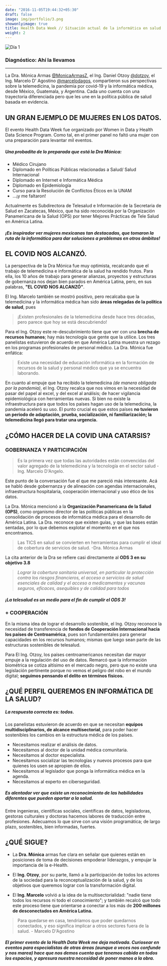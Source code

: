 ```yaml
---
date: "2016-11-05T19:44:32+05:30"
draft: false
image: img/portfolio/3.png
showonlyimage: true
title: Health Data Week // Situación actual de la informática en salud en LATAM
weight: 2
---
```


![Día 1 ](/portfolio/work3_files/salud.png)


### Diagnóstico: Ahí la llevamos
------------------------------------------

La Dra. Mónica Armas [@MonicaArmasZ](https://twitter.com/monicaarmasz), el Ing. Daniel Otzoy [@dotzoy](https://twitter.com/dotzoy), el Ing. Marcelo D' Agostino [@marcelodagos](https://twitter.com/Marcelodagos), compartieron sus perspectivas sobre la telemedicina, la pandemia por covid-19 y la informática médica, desde México, Guatemala, y Argentina. Cada uno cuenta con una trayectoria diferenciada pero que les une en la política pública de salud basada en evidencia. 


## UN GRAN EJEMPLO DE MUJERES EN LOS DATOS.
El evento Health Data Week fue organizado por  Women in Data y Health Data Science Program. Como tal, en el primer panel no faltó una mujer con una preparación para levantar mil eventos.

##### Una probadita de lo preparada que está la Dra Mónica:
- Médico Cirujano
- Diplomado en Políticas Públicas relacionadas a Salud/ Salud Internacional
- Diplomado en Internet e Informática Médica
- Diplomado en Epidemiología
- Curso para la Resolución de Conflictos Éticos en la UNAM
- ...¡y me faltaron!

Actualmente es Subdirectora de Telesalud e Información de la Secretaria de Salud en Zacatecas, México, que ha sido reconocida por la Organización Panamericana de la Salud (OPS) por tener Mejores Prácticas de Tele Salud en América Latina. 

##### ¡Es inspirador ver mujeres mexicanas tan destacadas, que tomaron la ruta de la informática para dar soluciones a problemas en otros ámbitos! 





## EL COVID NOS ALCANZÓ.

La perspectiva de la Dra Mónica fue muy optimista, recalcando que el trabajo de telemedicina e informática de la salud ha rendido frutos. Para ella, los 10 años de trabajo para generar alianzas, proyectos y estructuras de gobernanza nos dejan bien parados en América Latina, pero, en sus palabras, **"EL COVID NOS ALCANZÓ"**.

El Ing. Marcelo también se mostró positivo, pero recalcaba que la telemedicina y la informática médica han sido **áreas relegadas de la política de salud**, pues
>¡Existen profesionales de la telemedicina desde hace tres décadas, pero parece que hoy se está descubriendo!

Para el Ing. Otzoy este re-descubrimiento tiene que ver con una **brecha de recursos humanos**; hay más tecnología que gente que la utilice. Los tres panelistas estuvieron de acuerdo en que América Latina muestra un rezago en los programas profesionales de personal médico. La Dra. Mónica fue enfática:
> Existe una necesidad de educación informática en la formación de recursos de la salud y personal médico que ya se encuentra laborando.

En cuanto al empuje que ha recibido la telemedicina *(de manera obligada por la pandemia)*, el Ing. Otzoy recalca que nos vimos en la necesidad de pasar del papel al excel, y del excel al análisis; de hacer vigilancia epidemiológica con herramientas nuevas. Si bien no existe la infraestructura para que todos los países hagan uso de la telemedicina, la pandemia aceleró su uso. El punto crucial es que estos países **no tuvieron un periodo de adaptación, prueba, socialización, ni familiarización; la telemedicina llegó para tratar una urgencia.**

## ¿CÓMO HACER DE LA COVID UNA CATARSIS?
### GOBERNANZA Y PARTICIPACIÓN

>Es la primera vez que todas las autoridades están convencidas del valor agregado de la telemedicina y la tecnología en el sector salud - Ing. Marcelo D'Angelo.

Este punto de la conversación fue el que me pareció más interesante. Acá se habló desde gobernanza y de alineación con agendas internacionales, infraestructura hospitalaria, cooperación internacional y uso ético de los datos. 

La Dra. Mónica mencionó a la **Organización Panamericana de la Salud (OPS)**, como organismo director de las políticas públicas en la consolidación de procesos de informática médica para el desarrollo de América Latina. La Dra. reconoce que existen guías, y que las bases están sentadas, por lo que debemos explotar el momento en el que nos encontramos.

>Las TICS en salud se convierten en herramientas para cumplir el ideal de cobertura de servicios de salud. -Dra. Mónica Armas

La cita anterior de la Dra se refiere casi directamente al **ODS 3 en su objetivo 3.8**
>*Lograr la cobertura sanitaria universal, en particular la protección contra los riesgos financieros, el acceso a servicios de salud esenciales de calidad y el acceso a medicamentos y vacunas seguros, eficaces, asequibles y de calidad para todos* 

##### ¡La telesalud es un medio para el fin de cumplir el ODS 3!

### + COOPERACIÓN

En la misma idea de lograr el desarrollo sostenible, el Ing. Otzoy reconoce la necesidad de transferencia de **fondos de Cooperación Internacional hacia los países de Centroamérica**, pues son fundamentales para generar capacidades en los recursos humanos; mismas que luego sean parte de las estructuras sostenibles de telesalud.

Para El Ing. Otzoy, los países centroamericanos necesitan dar mayor empuje a la regulación del uso de datos. Remarcó que la información biométrica se cotiza altísimo en el mercado negro, pero que no existe una legislación pertinente porque no vemos el peligro del robo en el mundo digital; **seguimos pensando el delito en términos físicos.**

## ¿QUÉ PERFIL QUEREMOS EN INFORMÁTICA DE LA SALUD?

##### La respuesta correcta es: todos.

Los panelistas estuvieron de acuerdo en que se necesitan **equipos multidisciplinarios, de alcance multisectorial**, para poder hacer sostenibles los cambios en la estructura médica de los países.
- Necesitamos realizar el análisis de datos.
- Necesitamos al doctor de la unidad médica comunitaria.
- Necesitamos al doctor especialista.
- Necesitamos socializar las tecnologías y nuevos procesos para que quienes los usen se apropien de ellos.
- Necesitamos al legislador que ponga la informática médica en la agenda.
- Necesitamos al experto en ciberseguridad.

##### Es alentador ver que existe un reconocimiento de las habilidades diferentes que pueden aportar a la salud.

Entre ingenieras, científicas sociales, científicas de datos, legisladoras, gestoras culturales y doctoras hacemos labores de traducción entre profesiones. Adecuamos lo que sirve con una visión programática; de largo plazo, sostenibles, bien informadas, fuertes.
  
## ¿QUÉ SIGUE?
- La **Dra. Mónica** armas fue clara en señalar que quienes están en posiciones de toma de decisiones empoderar liderazgos, y empujar la importancia de la e-Health.

- El **Ing. Otzoy**, por su parte, llamó a la participación de todos los actores de la sociedad para la reconceptualización de la salud, y de los objetivos que queremos lograr con la transformación digital.

- El **Ing. Marcelo** volvió a la idea de la multisectorialidad: "nadie tiene todos los recursos ni todo el conocimiento"; y también recalcó que todo este proceso tiene que orientarse a conectar a los más de **200 millones de desconectados en América Latina.**

>Para quedarse en casa, tendríamos que poder quedarnos conectados, y eso significa implicar a otros sectores fuera de la salud. - Marcelo D'Agostino

##### El primer evento de la Health Data Week me deja motivada. Curiosear en eventos para especialistas de otras áreas *(aunque a veces nos confunde y nos marea)* hace que nos demos cuenta que tenemos cabida en todos los espacios, y apresura nuestra necesidad de poner manos a la obra.







